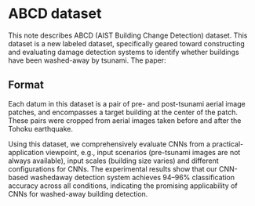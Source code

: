 # ABCD dataset

This note describes ABCD (AIST Building Change Detection) dataset.
This dataset is a new labeled dataset, specifically geared toward constructing and evaluating damage detection systems to identify whether buildings have been washed-away by tsunami.
The paper: 

## Format
Each datum in this dataset is a pair of pre- and post-tsunami aerial image patches, and encompasses a target building at the center of the patch. These pairs were cropped from aerial images taken before and after the Tohoku earthquake.

Using this dataset, we comprehensively evaluate CNNs from a practical-application viewpoint, e.g., input scenarios (pre-tsunami images are not always available), input scales (building size varies) and different configurations for CNNs. The experimental results show that our CNN-based washedaway detection system achieves 94–96% classification accuracy across all conditions, indicating the promising applicability of CNNs for washed-away building detection.
